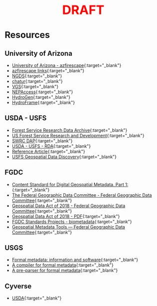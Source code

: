 <div style='text-align: center; color: #ff0000; font-size: 2.5rem; font-weight: bold;'>DRAFT</div>

Resources  
=========  

University of Arizona
-----------------------  
* [University of Arizona - azfirescape](https://azfirescape.org){:target="_blank"}  
* [azfirescape links](https://www.azfirescape.org/home/links.html){:target="_blank"}  
* [NGDS](https://data.geothermaldata.org/){:target="_blank"}  
* [chatur](https://chatur.mysticlabs.ai/){:target="_blank"}  
* [VGS](https://vgs.arizona.edu/){:target="_blank"}  
* [NEPAccess](https://www.nepaccess.org/){:target="_blank"}  
* [HydroGen](https://hydro-generation.org/){:target="_blank"}  
* [HydroFrame](https://hydroframe.org/){:target="_blank"}  

USDA - USFS
-----------
* [Forest Service Research Data Archive](https://www.fs.usda.gov/rds/archive/metadata/standards){:target="_blank"}  
* [US Forest Service Research and Development](https://www.fs.usda.gov/research/){:target="_blank"}  
* [SWRC DAP](https://www.tucson.ars.ag.gov/dap/){:target="_blank"}  
* [USDA - USFS - RDA](https://www.fs.usda.gov/rds/archive/metadata){:target="_blank"}  
* [Reference Article](https://wildlife.onlinelibrary.wiley.com/doi/10.1002/wsb.548){:target="_blank"}  
* [USFS Geospatial Data Discovery](https://data-usfs.hub.arcgis.com/){:target="_blank"}  

FGDC
----
* [Content Standard for Digital Geospatial Metadata, Part 1:](https://www.fgdc.gov/standards/projects/metadata/biometadata){:target="_blank"}  
* [The Federal Geographic Data Committee - Federal Geographic Data Committee](https://www.fgdc.gov/){:target="_blank"}  
* [Geospatial Data Act of 2018 - Federal Geographic Data Committee](https://www.fgdc.gov/gda){:target="_blank"}  
* [Geospatial Data Act of 2018 - PDF](https://www.fgdc.gov/gda/43-usc-ch-46-geospatial-data-geospatial-data-act.pdf){:target="_blank"}  
* [FGDC Standards Projects - biometadata](https://www.fgdc.gov/standards/projects/FGDC-standards-projects/metadata/biometadata/biodatap.pdf){:target="_blank"}  
* [Geospatial Metadata Tools — Federal Geographic Data Committee](https://www.fgdc.gov/metadata/geospatial-metadata-tools){:target="_blank"}  

USGS
----
* [Formal metadata: information and software](https://geology.usgs.gov/tools/metadata/){:target="_blank"}  
* [A compiler for formal metadata](https://geology.usgs.gov/tools/metadata/tools/doc/mp.html){:target="_blank"}  
* [A pre-parser for formal metadata](https://geology.usgs.gov/tools/metadata/tools/doc/cns.html){:target="_blank"}  

Cyverse
-------
* [USDA](https://datacommons.cyverse.org/browse/iplant/home/shared/usda){:target="_blank"}  
